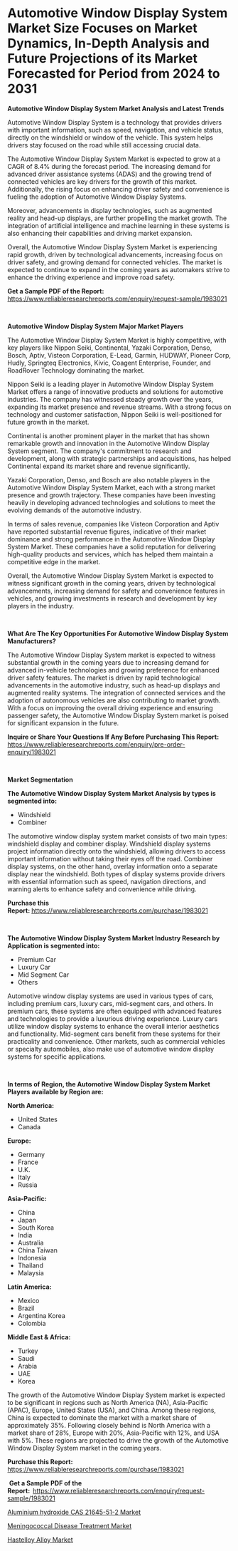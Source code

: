 <p><h1>Automotive Window Display System Market Size Focuses on Market Dynamics, In-Depth Analysis and Future Projections of its Market Forecasted for Period from 2024 to 2031</h1></p><p><strong>Automotive Window Display System Market Analysis and Latest Trends</strong></p>
<p><p>Automotive Window Display System is a technology that provides drivers with important information, such as speed, navigation, and vehicle status, directly on the windshield or window of the vehicle. This system helps drivers stay focused on the road while still accessing crucial data.</p><p>The Automotive Window Display System Market is expected to grow at a CAGR of 8.4% during the forecast period. The increasing demand for advanced driver assistance systems (ADAS) and the growing trend of connected vehicles are key drivers for the growth of this market. Additionally, the rising focus on enhancing driver safety and convenience is fueling the adoption of Automotive Window Display Systems.</p><p>Moreover, advancements in display technologies, such as augmented reality and head-up displays, are further propelling the market growth. The integration of artificial intelligence and machine learning in these systems is also enhancing their capabilities and driving market expansion.</p><p>Overall, the Automotive Window Display System Market is experiencing rapid growth, driven by technological advancements, increasing focus on driver safety, and growing demand for connected vehicles. The market is expected to continue to expand in the coming years as automakers strive to enhance the driving experience and improve road safety.</p></p>
<p><strong>Get a Sample PDF of the Report:&nbsp;</strong> <a href="https://www.reliableresearchreports.com/enquiry/request-sample/1983021">https://www.reliableresearchreports.com/enquiry/request-sample/1983021</a></p>
<p>&nbsp;</p>
<p><strong>Automotive Window Display System Major Market Players</strong></p>
<p><p>The Automotive Window Display System Market is highly competitive, with key players like Nippon Seiki, Continental, Yazaki Corporation, Denso, Bosch, Aptiv, Visteon Corporation, E-Lead, Garmin, HUDWAY, Pioneer Corp, Hudly, Springteq Electronics, Kivic, Coagent Enterprise, Founder, and RoadRover Technology dominating the market. </p><p>Nippon Seiki is a leading player in Automotive Window Display System Market offers a range of innovative products and solutions for automotive industries. The company has witnessed steady growth over the years, expanding its market presence and revenue streams. With a strong focus on technology and customer satisfaction, Nippon Seiki is well-positioned for future growth in the market.</p><p>Continental is another prominent player in the market that has shown remarkable growth and innovation in the Automotive Window Display System segment. The company's commitment to research and development, along with strategic partnerships and acquisitions, has helped Continental expand its market share and revenue significantly.</p><p>Yazaki Corporation, Denso, and Bosch are also notable players in the Automotive Window Display System Market, each with a strong market presence and growth trajectory. These companies have been investing heavily in developing advanced technologies and solutions to meet the evolving demands of the automotive industry.</p><p>In terms of sales revenue, companies like Visteon Corporation and Aptiv have reported substantial revenue figures, indicative of their market dominance and strong performance in the Automotive Window Display System Market. These companies have a solid reputation for delivering high-quality products and services, which has helped them maintain a competitive edge in the market.</p><p>Overall, the Automotive Window Display System Market is expected to witness significant growth in the coming years, driven by technological advancements, increasing demand for safety and convenience features in vehicles, and growing investments in research and development by key players in the industry.</p></p>
<p>&nbsp;</p>
<p><strong>What Are The Key Opportunities For Automotive Window Display System Manufacturers?</strong></p>
<p><p>The Automotive Window Display System market is expected to witness substantial growth in the coming years due to increasing demand for advanced in-vehicle technologies and growing preference for enhanced driver safety features. The market is driven by rapid technological advancements in the automotive industry, such as head-up displays and augmented reality systems. The integration of connected services and the adoption of autonomous vehicles are also contributing to market growth. With a focus on improving the overall driving experience and ensuring passenger safety, the Automotive Window Display System market is poised for significant expansion in the future.</p></p>
<p><strong>Inquire or Share Your Questions If Any Before Purchasing This Report:</strong> <a href="https://www.reliableresearchreports.com/enquiry/pre-order-enquiry/1983021">https://www.reliableresearchreports.com/enquiry/pre-order-enquiry/1983021</a></p>
<p>&nbsp;</p>
<p><strong>Market Segmentation</strong></p>
<p><strong>The Automotive Window Display System Market Analysis by types is segmented into:</strong></p>
<p><ul><li>Windshield</li><li>Combiner</li></ul></p>
<p><p>The automotive window display system market consists of two main types: windshield display and combiner display. Windshield display systems project information directly onto the windshield, allowing drivers to access important information without taking their eyes off the road. Combiner display systems, on the other hand, overlay information onto a separate display near the windshield. Both types of display systems provide drivers with essential information such as speed, navigation directions, and warning alerts to enhance safety and convenience while driving.</p></p>
<p><strong>Purchase this Report:&nbsp;</strong><a href="https://www.reliableresearchreports.com/purchase/1983021">https://www.reliableresearchreports.com/purchase/1983021</a></p>
<p>&nbsp;</p>
<p><strong>The Automotive Window Display System Market Industry Research by Application is segmented into:</strong></p>
<p><ul><li>Premium Car</li><li>Luxury Car</li><li>Mid Segment Car</li><li>Others</li></ul></p>
<p><p>Automotive window display systems are used in various types of cars, including premium cars, luxury cars, mid-segment cars, and others. In premium cars, these systems are often equipped with advanced features and technologies to provide a luxurious driving experience. Luxury cars utilize window display systems to enhance the overall interior aesthetics and functionality. Mid-segment cars benefit from these systems for their practicality and convenience. Other markets, such as commercial vehicles or specialty automobiles, also make use of automotive window display systems for specific applications.</p></p>
<p>&nbsp;</p>
<p><strong>In terms of Region, the Automotive Window Display System Market Players available by Region are:</strong></p>
<p>
    <p> <strong> North America: </strong>
        <ul>
            <li>United States</li>
            <li>Canada</li>
        </ul>
        </p> 
    <p> <strong> Europe: </strong>
        <ul>
            <li>Germany</li>
            <li>France</li>
            <li>U.K.</li>
            <li>Italy</li>
            <li>Russia</li>
        </ul>
        </p> 
    <p> <strong> Asia-Pacific: </strong>
        <ul>
            <li>China</li>
            <li>Japan</li>
            <li>South Korea</li>
            <li>India</li>
            <li>Australia</li>
            <li>China Taiwan</li>
            <li>Indonesia</li>
            <li>Thailand</li>
            <li>Malaysia</li>
        </ul>
        </p> 
    <p> <strong> Latin America: </strong>
        <ul>
            <li>Mexico</li>
            <li>Brazil</li>
            <li>Argentina Korea</li>
            <li>Colombia</li>
        </ul>
        </p> 
    <p> <strong> Middle East & Africa: </strong>
        <ul>
            <li>Turkey</li>
            <li>Saudi</li>
            <li>Arabia</li>
            <li>UAE</li>
            <li>Korea</li>
        </ul>
    </p>
    </p>
<p><p>The growth of the Automotive Window Display System market is expected to be significant in regions such as North America (NA), Asia-Pacific (APAC), Europe, United States (USA), and China. Among these regions, China is expected to dominate the market with a market share of approximately 35%. Following closely behind is North America with a market share of 28%, Europe with 20%, Asia-Pacific with 12%, and USA with 5%. These regions are projected to drive the growth of the Automotive Window Display System market in the coming years.</p></p>
<p><strong>Purchase this Report: </strong><a href="https://www.reliableresearchreports.com/purchase/1983021">https://www.reliableresearchreports.com/purchase/1983021</a></p>
<p>&nbsp;<strong>Get a Sample PDF of the Report:&nbsp;&nbsp;</strong><a href="https://www.reliableresearchreports.com/enquiry/request-sample/1983021">https://www.reliableresearchreports.com/enquiry/request-sample/1983021</a></p>
<p><strong></strong></p>
<p><p><a href="https://view.publitas.com/reportprime-1/global-aluminium-hydroxide-cas-21645-51-2-market-by-types-applications-and-major-players-with-regional-growth-rate-analysis-and-development-situation-from-2023-to-2030/">Aluminium hydroxide CAS 21645-51-2 Market</a></p><p><a href="https://view.publitas.com/reportprime-1/meningococcal-disease-treatment-market-size-reflecting-a-forecast-till-2030-market-by-type-by-application-and-by-geography/">Meningococcal Disease Treatment Market</a></p><p><a href="https://view.publitas.com/reportprime-1/hastelloy-alloy-market-size-market-share-and-global-market-analysis-report-2023-2030/">Hastelloy Alloy Market</a></p></p>